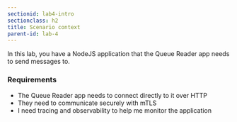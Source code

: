 ```yaml
---
sectionid: lab4-intro
sectionclass: h2
title: Scenario context
parent-id: lab-4
---
```


In this lab, you have a NodeJS application that the Queue Reader app needs to send messages to.

### Requirements

- The Queue Reader app needs to connect directly to it over HTTP
- They need to communicate securely with mTLS
- I need tracing and observability to help me monitor the application
